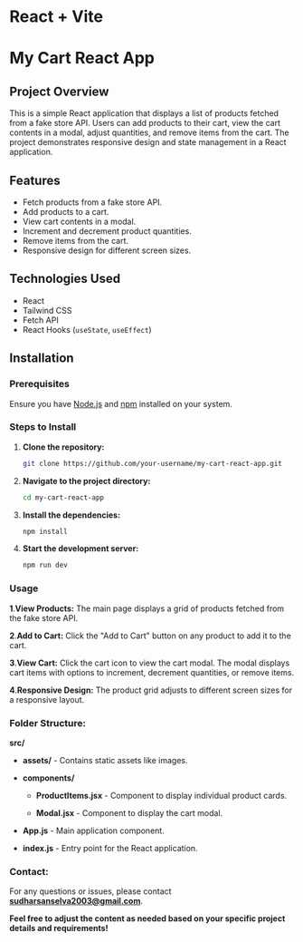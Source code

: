 # React + Vite

# My Cart React App

## Project Overview

This is a simple React application that displays a list of products fetched from a fake store API. Users can add products to their cart, view the cart contents in a modal, adjust quantities, and remove items from the cart. The project demonstrates responsive design and state management in a React application.

## Features

- Fetch products from a fake store API.
- Add products to a cart.
- View cart contents in a modal.
- Increment and decrement product quantities.
- Remove items from the cart.
- Responsive design for different screen sizes.

## Technologies Used

- React
- Tailwind CSS
- Fetch API
- React Hooks (`useState`, `useEffect`)

## Installation

### Prerequisites

Ensure you have [Node.js](https://nodejs.org/) and [npm](https://www.npmjs.com/) installed on your system.

### Steps to Install

1. **Clone the repository:**

   ```bash
   git clone https://github.com/your-username/my-cart-react-app.git
2. **Navigate to the project directory:**

   ```bash
   cd my-cart-react-app
3. **Install the dependencies:**

   ```bash
   npm install
4. **Start the development server:**

   ```bash
   npm run dev

### Usage 

**1**.**View Products:** The main page displays a grid of products fetched from the fake store API.

**2**.**Add to Cart:** Click the "Add to Cart" button on any product to add it to the cart.

**3**.**View Cart:** Click the cart icon to view the cart modal. The modal displays cart items with options to increment, decrement quantities, or remove items.

**4**.**Responsive Design:** The product grid adjusts to different screen sizes for a responsive layout.


### Folder Structure: 

**src/**
  
   - **assets/** - Contains static assets like images.
  
   - **components/**

       - **ProductItems.jsx** - Component to display individual product cards.

       - **Modal.jsx** - Component to display the cart modal.

   - **App.js** - Main application component.
   
   - **index.js** - Entry point for the React application.




### Contact:

For any questions or issues, please contact **sudharsanselva2003@gmail.com**.


**Feel free to adjust the content as needed based on your specific project details and requirements!**
